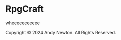 RpgCraft
========================

wheeeeeeeeeee


Copyright © 2024 Andy Newton. All Rights Reserved.
